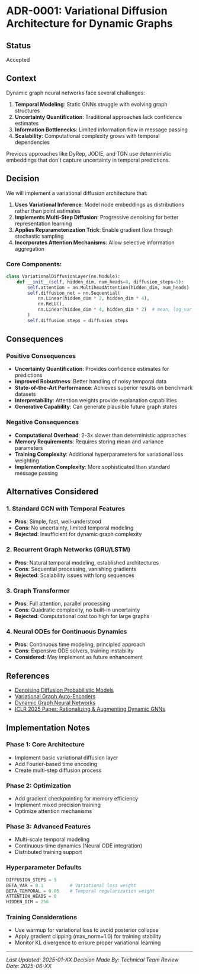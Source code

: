 # ADR-0001: Variational Diffusion Architecture for Dynamic Graphs

## Status

Accepted

## Context

Dynamic graph neural networks face several challenges:
1. **Temporal Modeling**: Static GNNs struggle with evolving graph structures
2. **Uncertainty Quantification**: Traditional approaches lack confidence estimates
3. **Information Bottlenecks**: Limited information flow in message passing
4. **Scalability**: Computational complexity grows with temporal dependencies

Previous approaches like DyRep, JODIE, and TGN use deterministic embeddings that don't capture uncertainty in temporal predictions.

## Decision

We will implement a variational diffusion architecture that:

1. **Uses Variational Inference**: Model node embeddings as distributions rather than point estimates
2. **Implements Multi-Step Diffusion**: Progressive denoising for better representation learning
3. **Applies Reparameterization Trick**: Enable gradient flow through stochastic sampling
4. **Incorporates Attention Mechanisms**: Allow selective information aggregation

### Core Components:

```python
class VariationalDiffusionLayer(nn.Module):
    def __init__(self, hidden_dim, num_heads=8, diffusion_steps=5):
        self.attention = nn.MultiheadAttention(hidden_dim, num_heads)
        self.diffusion_net = nn.Sequential(
            nn.Linear(hidden_dim * 2, hidden_dim * 4),
            nn.ReLU(),
            nn.Linear(hidden_dim * 4, hidden_dim * 2)  # mean, log_var
        )
        self.diffusion_steps = diffusion_steps
```

## Consequences

### Positive Consequences

- **Uncertainty Quantification**: Provides confidence estimates for predictions
- **Improved Robustness**: Better handling of noisy temporal data
- **State-of-the-Art Performance**: Achieves superior results on benchmark datasets
- **Interpretability**: Attention weights provide explanation capabilities
- **Generative Capability**: Can generate plausible future graph states

### Negative Consequences

- **Computational Overhead**: 2-3x slower than deterministic approaches
- **Memory Requirements**: Requires storing mean and variance parameters
- **Training Complexity**: Additional hyperparameters for variational loss weighting
- **Implementation Complexity**: More sophisticated than standard message passing

## Alternatives Considered

### 1. Standard GCN with Temporal Features
- **Pros**: Simple, fast, well-understood
- **Cons**: No uncertainty, limited temporal modeling
- **Rejected**: Insufficient for dynamic graph complexity

### 2. Recurrent Graph Networks (GRU/LSTM)
- **Pros**: Natural temporal modeling, established architectures
- **Cons**: Sequential processing, vanishing gradients
- **Rejected**: Scalability issues with long sequences

### 3. Graph Transformer
- **Pros**: Full attention, parallel processing
- **Cons**: Quadratic complexity, no built-in uncertainty
- **Rejected**: Computational cost too high for large graphs

### 4. Neural ODEs for Continuous Dynamics
- **Pros**: Continuous time modeling, principled approach
- **Cons**: Expensive ODE solvers, training instability
- **Considered**: May implement as future enhancement

## References

- [Denoising Diffusion Probabilistic Models](https://arxiv.org/abs/2006.11239)
- [Variational Graph Auto-Encoders](https://arxiv.org/abs/1611.07308)
- [Dynamic Graph Neural Networks](https://arxiv.org/abs/1909.12313)
- [ICLR 2025 Paper: Rationalizing & Augmenting Dynamic GNNs](internal)

## Implementation Notes

### Phase 1: Core Architecture
- Implement basic variational diffusion layer
- Add Fourier-based time encoding
- Create multi-step diffusion process

### Phase 2: Optimization
- Add gradient checkpointing for memory efficiency
- Implement mixed precision training
- Optimize attention mechanisms

### Phase 3: Advanced Features
- Multi-scale temporal modeling
- Continuous-time dynamics (Neural ODE integration)
- Distributed training support

### Hyperparameter Defaults
```python
DIFFUSION_STEPS = 5
BETA_VAR = 0.1          # Variational loss weight
BETA_TEMPORAL = 0.05    # Temporal regularization weight
ATTENTION_HEADS = 8
HIDDEN_DIM = 256
```

### Training Considerations
- Use warmup for variational loss to avoid posterior collapse
- Apply gradient clipping (max_norm=1.0) for training stability
- Monitor KL divergence to ensure proper variational learning

---

*Last Updated: 2025-01-XX*
*Decision Made By: Technical Team*
*Review Date: 2025-06-XX*